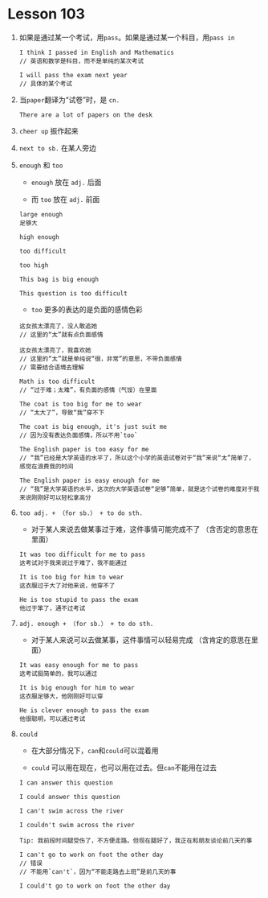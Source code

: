 # Lesson 103

1. 如果是通过某一个考试，用`pass`。如果是通过某一个科目，用`pass in`

   ```
   I think I passed in English and Mathematics
   // 英语和数学是科目，而不是单纯的某次考试

   I will pass the exam next year
   // 具体的某个考试
   ```

2. 当`paper`翻译为“试卷”时，是 `cn.`

   ```
   There are a lot of papers on the desk
   ```

3. `cheer up` 振作起来

4. `next to sb.` 在某人旁边

5. `enough` 和 `too`

   - `enough` 放在 `adj.` 后面

   - 而 `too` 放在 `adj.` 前面

   ```
   large enough
   足够大

   high enough

   too difficult

   too high

   This bag is big enough

   This question is too difficult
   ```

   - `too` 更多的表达的是负面的感情色彩

   ```
   这女孩太漂亮了，没人敢追她
   // 这里的“太”就有点负面感情

   这女孩太漂亮了，我喜欢她
   // 这里的“太”就是单纯说“很，非常”的意思，不带负面感情
   // 需要结合语境去理解
   ```

   ```
   Math is too difficult
   // “过于难；太难”，有负面的感情（气馁）在里面

   The coat is too big for me to wear
   // “太大了”，导致“我”穿不下

   The coat is big enough, it's just suit me
   // 因为没有表达负面感情，所以不用`too`

   The English paper is too easy for me
   // “我”已经是大学英语的水平了，所以这个小学的英语试卷对于“我”来说“太”简单了，感觉在浪费我的时间

   The English paper is easy enough for me
   // “我”是大学英语的水平，这次的大学英语试卷“足够”简单，就是这个试卷的难度对于我来说刚刚好可以轻松拿高分
   ```

6. `too adj. + （for sb.） + to do sth.`

   - 对于某人来说去做某事过于难，这件事情可能完成不了 （含否定的意思在里面）

   ```
   It was too difficult for me to pass
   这考试对于我来说过于难了，我不能通过

   It is too big for him to wear
   这衣服过于大了对他来说，他穿不了

   He is too stupid to pass the exam
   他过于笨了，通不过考试
   ```

7. `adj. enough + （for sb.） + to do sth.`

   - 对于某人来说可以去做某事，这件事情可以轻易完成 （含肯定的意思在里面）

   ```
   It was easy enough for me to pass
   这考试挺简单的，我可以通过

   It is big enough for him to wear
   这衣服足够大，他刚刚好可以穿

   He is clever enough to pass the exam
   他很聪明，可以通过考试
   ```

8. `could`

   - 在大部分情况下，`can`和`could`可以混着用

   - `could` 可以用在现在，也可以用在过去。但`can`不能用在过去

   ```
   I can answer this question

   I could answer this question

   I can't swim across the river

   I couldn't swim across the river
   ```

   ```
   Tip: 我前段时间腿受伤了，不方便走路。但现在腿好了，我正在和朋友谈论前几天的事

   I can't go to work on foot the other day
   // 错误
   // 不能用`can't`，因为“不能走路去上班”是前几天的事

   I could't go to work on foot the other day
   ```
